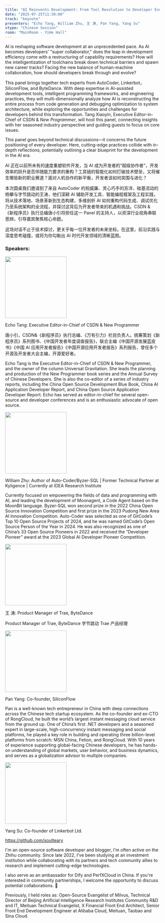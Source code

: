 ```yaml
---
title: "AI Reinvents Development: From Tool Revolution to Developer Evolution"
date: "2025-07-25T11:30:00"
track: "keynote"
presenters: "Echo Tang, William Zhu, 王 涛, Pan Yang, Yang Su"
stype: "Chinese Session"
room: "MainRoom - YiHe Hall"
---
```


AI is reshaping software development at an unprecedented pace. As AI becomes developers' "super collaborator," does the leap in development efficiency come with a restructuring of capability requirements? How will the intelligentization of toolchains break down technical barriers and spawn new career tracks? Facing the new balance of human-machine collaboration, how should developers break through and evolve?

This panel brings together tech experts from AutoCoder, Linkerbot，SiliconFlow, and ByteDance. With deep expertise in AI-assisted development tools, intelligent programming frameworks, and engineering practices, they will multi-dimensionally analyze how AI is reconstructing the entire process from code generation and debugging optimization to system architecture, while exploring the opportunities and challenges for developers behind this transformation. Tang Xiaoyin, Executive Editor-in-Chief of CSDN & *New Programmer*, will host this panel, connecting insights with her seasoned industry perspective and guiding guests to focus on core issues.

This panel goes beyond technical discussions—it concerns the future positioning of every developer. Here, cutting-edge practices collide with in-depth reflections, potentially outlining a clear blueprint for the development in the AI era.

AI 正在以前所未有的速度重塑软件开发，当 AI 成为开发者的“超级协作者”，开发效率的跃升是否伴随能力要求的重构？工具链的智能化如何打破技术壁垒，又将催生哪些新的职业赛道？面对人机协作的新平衡，开发者该如何突围与进化？

本次圆桌我们邀请到了来自 AutoCoder 的祝威廉、灵心巧手的苏洋、硅基流动的杨攀与字节跳动的王涛，他们深耕 AI 辅助开发工具、智能编程框架及工程实践，将从技术落地、场景革新到生态构建，多维剖析 AI 如何重构代码生成、调试优化乃至系统架构的全流程，并探讨这背后为开发者带来的机遇和挑战。CSDN & 《新程序员》执行总编唐小引将担任这一 Panel 的主持人，以资深行业视角串联思辨，引导嘉宾聚焦核心命题。

这场对话不止于技术探讨，更关乎每一位开发者的未来坐标。在这里，前沿实践与深度思考碰撞，或将为你勾勒出 AI 时代开发领域的清晰蓝图。

### Speakers:


<img src="https://sessionize.com/image/ec22-400o400o1-4X4zkaY9Zp188WsQCnJSix.jpg" width="200" /><br/>

Echo Tang: Executive Editor-in-Chief of CSDN & New Programmer

唐小引，CSDN&《新程序员》执行总编、《万有引力》栏目负责人。统筹策划《新程序员》系列图书、《中国开发者年度调查报告》，联合主编《中国开源发展蓝皮书》《中国 AI 应用开发者报告》《中国开源应用开发者报告》系列报告，曾任多个开源及开发者大会主编，开源爱好者。

Echo Tang is the Executive Editor-in-Chief of CSDN & New Programmer, and the owner of the column Universal Gravitation. She leads the planning and production of the New Programmer book series and the Annual Survey of Chinese Developers. She is also the co-editor of a series of industry reports, including the China Open Source Development Blue Book, China AI Application Developer Report, and China Open Source Application Developer Report. Echo has served as editor-in-chief for several open-source and developer conferences and is an enthusiastic advocate of open source.


<img src="https://sessionize.com/image/91a4-400o400o1-NgupTREVrLtquVM3vKGEWv.jpg" width="200" /><br/>

William Zhu: Author of Auto-Coder/Byzer-SQL | Former Technical Partner at Kyligence | Currently at IDEA Research Institute

Currently focused on empowering the fields of data and programming with AI, and leading the development of Moonagent, a Code Agent based on the MoonBit language. Byzer-SQL won second prize in the 2022 China Open Source Innovation Competition and first prize in the 2023 Pudong New Area AI Innovation Competition. Auto-Coder was selected as one of GitCode’s Top 10 Open Source Projects of 2024, and he was named GitCode’s Open Source Person of the Year in 2024. He was also recognized as one of China’s 33 Open Source Pioneers in 2022 and received the “Developer Pioneer” award at the 2023 Global AI Developer Pioneer Competition.


<img src="https://sessionize.com/image/69dd-400o400o1-9A3ZYRiAkaevZq5erEo7Z4.png" width="200" /><br/>

王 涛: Product Manager of Trae, ByteDance

Product Manager of Trae, ByteDance
字节跳动 Trae 产品经理


<img src="https://sessionize.com/image/6ff3-400o400o1-XGxtrdY6S65QrCgZ7yiS45.jpg" width="200" /><br/>

Pan Yang: Co-founder, SiliconFlow

Pan is a well-known tech entrepreneur in China with deep connections across the Chinese tech startup ecosystem.
As the co-founder and ex-CTO of RongCloud, he built the world’s largest instant messaging cloud service from the ground up.
One of China’s first .NET developers and a seasoned expert in large-scale, high-concurrency instant messaging and social platforms, he played a key role in building and operating three billion-level platforms from scratch: MSN China, Fetion, and RongCloud.
With 10 years of experience supporting global-facing Chinese developers, he has hands-on understanding of global markets, user behavior, and business dynamics, and serves as a globalization advisor to multiple companies.


<img src="https://sessionize.com/image/b076-400o400o1-VJsQAaUky5ftJDfN6GMHZK.jpg" width="200" /><br/>

Yang Su: Co-founder of Linkerbot Ltd.

https://github.com/soulteary

I'm an open-source software developer and blogger, I'm often active on the Zhihu community. Since late 2022, I've been studying at an investment institution while collaborating with its partners and tech community allies to research and implement cutting-edge technologies.

I also serve as an ambassador for Dify and PerfXCloud in China. If you're interested in community partnerships, I welcome the opportunity to discuss potential collaborations. 👋

Previously, I held roles as: Open-Source Evangelist of Milvus, Technical Director of Beijing Artificial Intelligence Research Institutes Community R&D and IT, Meituan Technical Evangelist, X Financial Front End Architect, Senior Front End Development Engineer at Alibaba Cloud, Meituan, Taobao and Sina Cloud.